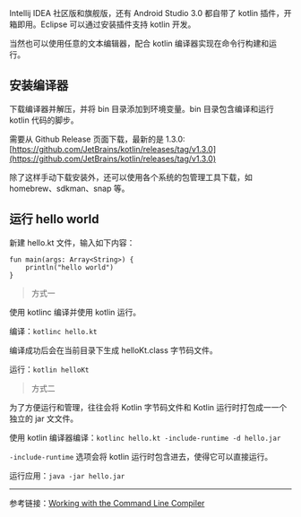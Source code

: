 Intellij IDEA 社区版和旗舰版，还有 Android Studio 3.0 都自带了 kotlin 插件，开箱即用。Eclipse 可以通过安装插件支持 kotlin 开发。

当然也可以使用任意的文本编辑器，配合 kotlin 编译器实现在命令行构建和运行。

## 安装编译器

下载编译器并解压，并将 bin 目录添加到环境变量。bin 目录包含编译和运行 kotlin 代码的脚步。

需要从 Github Release 页面下载，最新的是 1.3.0: [https://github.com/JetBrains/kotlin/releases/tag/v1.3.0](https://github.com/JetBrains/kotlin/releases/tag/v1.3.0)

除了这样手动下载安装外，还可以使用各个系统的包管理工具下载，如 homebrew、sdkman、snap 等。

## 运行 hello world

新建 hello.kt 文件，输入如下内容：

```
fun main(args: Array<String>) {
    println("hello world")
}
```

> 方式一

使用 kotlinc 编译并使用 kotlin 运行。

编译：`kotlinc hello.kt`

编译成功后会在当前目录下生成 helloKt.class 字节码文件。

运行：`kotlin helloKt`

> 方式二

为了⽅便运⾏和管理，往往会将 Kotlin 字节码文件和 Kotlin 运行时打包成⼀一个独⽴的 jar ⽂文件。

使用 kotlin 编译器编译：`kotlinc hello.kt -include-runtime -d hello.jar` 

`-include-runtime` 选项会将 kotlin 运行时包含进去，使得它可以直接运行。

运行应用：`java -jar hello.jar`

---

参考链接：[Working with the Command Line Compiler](https://www.kotlincn.net/docs/tutorials/command-line.html)
